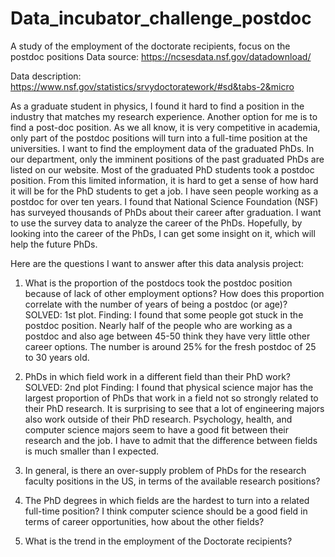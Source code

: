 # Data_incubator_challenge_postdoc
A study of the employment of the doctorate recipients, focus on the postdoc positions 
Data source: https://ncsesdata.nsf.gov/datadownload/

Data description: https://www.nsf.gov/statistics/srvydoctoratework/#sd&tabs-2&micro

As a graduate student in physics, I found it hard to find a position in the industry that matches my research experience. Another option for me is to find a post-doc position. As we all know, it is very competitive in academia, only part of the postdoc positions will turn into a full-time position at the universities. I want to find the employment data of the graduated PhDs. In our department, only the imminent positions of the past graduated PhDs are listed on our website. Most of the graduated PhD students took a postdoc position. From this limited information, it is hard to get a sense of how hard it will be for the PhD students to get a job. I have seen people working as a postdoc for over ten years. I found that National Science Foundation (NSF) has surveyed thousands of PhDs about their career after graduation.  I want to use the survey data to analyze the career of the PhDs. Hopefully, by looking into the career of the PhDs, I can get some insight on it, which will help the future PhDs. 

Here are the questions I want to answer after this data analysis project:

1. What is the proportion of the postdocs took the postdoc position because of lack of other employment options? How does this proportion correlate with the number of years of being a postdoc (or age)? SOLVED: 1st plot.
Finding: I found that some people got stuck in the postdoc position. Nearly half of the people who are working as a postdoc and also age between 45-50 think they have very little other career options. The number is around 25% for the fresh postdoc of 25 to 30 years old.

2. PhDs in which field work in a different field than their PhD work? SOLVED: 2nd plot
Finding: I found that physical science major has the largest proportion of PhDs that work in a field not so strongly related to their PhD research. It is surprising to see that a lot of engineering majors also work outside of their PhD research. Psychology, health, and computer science majors seem to have a good fit between their research and the job. I have to admit that the difference between fields is much smaller than I expected.

3. In general, is there an over-supply problem of PhDs for the research faculty positions in the US, in terms of the available research positions?

4. The PhD degrees in which fields are the hardest to turn into a related full-time position? I think computer science should be a good field in terms of career opportunities, how about the other fields?

5. What is the trend in the employment of the Doctorate recipients?  
